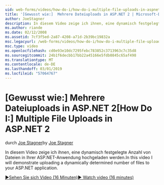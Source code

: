 ```yaml
---
uid: web-forms/videos/how-do-i/how-do-i-multiple-file-uploads-in-aspnet-2
title: '[Gewusst wie:]  Mehrere Dateiuploads in ASP.NET 2 | Microsoft-Dokumentation'
author: JoeStagner
description: In diesem Video zeige ich ihnen, eine dynamisch festgelegte Anzahl von Dateien in Ihrer ASP.NET-Anwendung hochgeladen werden.
ms.author: riande
ms.date: 02/12/2008
ms.assetid: 7cf3f5ed-2a87-4208-a71d-2b39bc19832a
msc.legacyurl: /web-forms/videos/how-do-i/how-do-i-multiple-file-uploads-in-aspnet-2
msc.type: video
ms.openlocfilehash: cd0e93e10dc7295febc783852c3713963c7c35d8
ms.sourcegitcommit: 24b1f6decbb17bb22a45166e5fdb0845c65af498
ms.translationtype: MT
ms.contentlocale: de-DE
ms.lasthandoff: 03/01/2019
ms.locfileid: "57064767"
---
```

<a name="how-do-i--multiple-file-uploads-in-aspnet2"></a><span data-ttu-id="8a51c-103">[Gewusst wie:]  Mehrere Dateiuploads in ASP.NET 2</span><span class="sxs-lookup"><span data-stu-id="8a51c-103">[How Do I:]  Multiple File Uploads in ASP.NET 2</span></span>
====================
<span data-ttu-id="8a51c-104">durch [Joe Stagner](https://github.com/JoeStagner)</span><span class="sxs-lookup"><span data-stu-id="8a51c-104">by [Joe Stagner](https://github.com/JoeStagner)</span></span>

<span data-ttu-id="8a51c-105">In diesem Video zeige ich ihnen, eine dynamisch festgelegte Anzahl von Dateien in Ihrer ASP.NET-Anwendung hochgeladen werden.</span><span class="sxs-lookup"><span data-stu-id="8a51c-105">In this video I will demonstrate uploading a dynamically determined number of files to your ASP.NET application.</span></span>

[<span data-ttu-id="8a51c-106">&#9654;Sehen Sie sich Video (16 Minuten)</span><span class="sxs-lookup"><span data-stu-id="8a51c-106">&#9654; Watch video (16 minutes)</span></span>](https://channel9.msdn.com/Blogs/ASP-NET-Site-Videos/how-do-i-multiple-file-uploads-in-aspnet-2)
